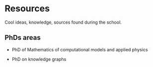 # Resources 

Cool ideas, knowledge, sources found during the school.

## PhDs areas

- PhD of Mathematics of computational models and applied physics

- PhD on knowledge graphs 